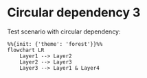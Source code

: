 # Circular dependency 3

Test scenario with circular dependency:

```mermaid
%%{init: {'theme': 'forest'}}%%
flowchart LR
    Layer1 --> Layer2 
    Layer2 --> Layer3
    Layer3 --> Layer1 & Layer4
```
